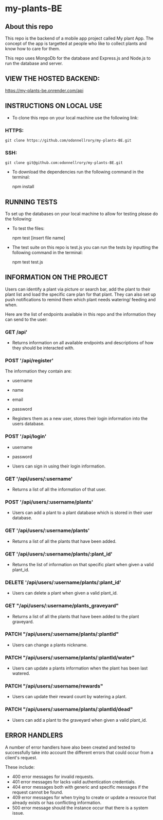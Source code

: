 # my-plants-BE

## About this repo

This repo is the backend of a mobile app project called My plant App. The concept of the app is targetted at people who like to collect plants and know how to care for them.

This repo uses MongoDb for the database and Express.js and Node.js to run the database and server.

## VIEW THE HOSTED BACKEND:

https://my-plants-be.onrender.com/api

## INSTRUCTIONS ON LOCAL USE

- To clone this repo on your local machine use the following link:

### HTTPS:

    git clone https://github.com/odonnellrory/my-plants-BE.git

### SSH:

    git clone git@github.com:odonnellrory/my-plants-BE.git

- To download the dependencies run the following command in the terminal:

  npm install

## RUNNING TESTS

To set up the databases on your local machine to allow for testing please do the following:

- To test the files:

  npm test [insert file name]

- The test suite on this repo is test.js you can run the tests by inputting the following command in the terminal:

  npm test test.js

## INFORMATION ON THE PROJECT

Users can identify a plant via picture or search bar, add the plant to their plant list and load the specific care plan for that plant. They can also set up push notifications to remind them which plant needs watering/ feeding and when.

Here are the list of endpoints available in this repo and the information they can send to the user:

### GET /api'

- Returns information on all available endpoints and descriptions of how they should be interacted with.

### POST '/api/register'

The information they contain are:

- username
- name
- email
- password

- Registers them as a new user, stores their login information into the users database.

### POST '/api/login'

- username
- password

- Users can sign in using their login information.

### GET '/api/users/:username'

- Returns a list of all the information of that user.

### POST '/api/users/:username/plants'

- Users can add a plant to a plant database which is stored in their user database.

### GET '/api/users/:username/plants'

- Returns a list of all the plants that have been added.

### GET '/api/users/:username/plants/:plant_id'

- Returns the list of information on that specific plant when given a valid plant_id.

### DELETE '/api/users/:username/plants/:plant_id'

- Users can delete a plant when given a valid plant_id.

### GET "/api/users/:username/plants_graveyard"

- Returns a list of all the plants that have been added to the plant graveyard.

### PATCH "/api/users/:username/plants/:plantId"

- Users can change a plants nickname.

### PATCH "/api/users/:username/plants/:plantId/water"

- Users can update a plants information when the plant has been last watered.

### PATCH "/api/users/:username/rewards"

- Users can update their reward count by watering a plant.

### PATCH "/api/users/:username/plants/:plantId/dead"

- Users can add a plant to the graveyard when given a valid plant_id.

## ERROR HANDLERS

A number of error handlers have also been created and tested to successfully take into account the different errors that could occur from a client's request.

These include:

- 400 error messages for invalid requests.
- 401 error messages for lacks valid authentication credentials.
- 404 error messages both with generic and specific messages if the request cannot be found.
- 409 error messages for when trying to create or update a resource that already exists or has conflicting information.
- 500 error message should the instance occur that there is a system issue.
